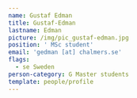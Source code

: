 ```yaml
---
name: Gustaf Edman
title: Gustaf-Edman
lastname: Edman
picture: /img/pic_gustaf-edman.jpg
position: ' MSc student'
email: 'gedman [at] chalmers.se'
flags:
  - se Sweden
person-category: G Master students
template: people/profile
---
```


